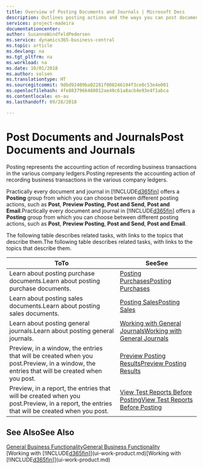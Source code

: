 ```yaml
---
title: Overview of Posting Documents and Journals | Microsoft Docs
description: Outlines posting actions and the ways you can post documents and journals.
services: project-madeira
documentationcenter: 
author: SusanneWindfeldPedersen
ms.service: dynamics365-business-central
ms.topic: article
ms.devlang: na
ms.tgt_pltfrm: na
ms.workload: na
ms.date: 10/01/2018
ms.author: solsen
ms.translationtype: HT
ms.sourcegitcommit: 9dbd92409ba02281f008246194f3ce0c53e4e001
ms.openlocfilehash: 4fe8837966460012ae40c61a8acb4e93e4f1abca
ms.contentlocale: en-au
ms.lasthandoff: 09/28/2018

---
```

# <a name="post-documents-and-journals"></a><span data-ttu-id="70962-103">Post Documents and Journals</span><span class="sxs-lookup"><span data-stu-id="70962-103">Post Documents and Journals</span></span>
<span data-ttu-id="70962-104">Posting represents the accounting action of recording business transactions in the various company ledgers.</span><span class="sxs-lookup"><span data-stu-id="70962-104">Posting represents the accounting action of recording business transactions in the various company ledgers.</span></span>

<span data-ttu-id="70962-105">Practically every document and journal in [!INCLUDE[d365fin](includes/d365fin_md.md)] offers a **Posting** group from which you can choose between different posting actions, such as **Post**, **Preview Posting**, **Post and Send**, **Post and Email**.</span><span class="sxs-lookup"><span data-stu-id="70962-105">Practically every document and journal in [!INCLUDE[d365fin](includes/d365fin_md.md)] offers a **Posting** group from which you can choose between different posting actions, such as **Post**, **Preview Posting**, **Post and Send**, **Post and Email**.</span></span>

<span data-ttu-id="70962-106">The following table describes related tasks, with links to the topics that describe them.</span><span class="sxs-lookup"><span data-stu-id="70962-106">The following table describes related tasks, with links to the topics that describe them.</span></span>

| <span data-ttu-id="70962-107">To</span><span class="sxs-lookup"><span data-stu-id="70962-107">To</span></span> | <span data-ttu-id="70962-108">See</span><span class="sxs-lookup"><span data-stu-id="70962-108">See</span></span> |
| --- | --- |
| <span data-ttu-id="70962-109">Learn about posting purchase documents.</span><span class="sxs-lookup"><span data-stu-id="70962-109">Learn about posting purchase documents.</span></span> |[<span data-ttu-id="70962-110">Posting Purchases</span><span class="sxs-lookup"><span data-stu-id="70962-110">Posting Purchases</span></span>](ui-post-purchases.md) |
| <span data-ttu-id="70962-111">Learn about posting sales documents.</span><span class="sxs-lookup"><span data-stu-id="70962-111">Learn about posting sales documents.</span></span> |[<span data-ttu-id="70962-112">Posting Sales</span><span class="sxs-lookup"><span data-stu-id="70962-112">Posting Sales</span></span>](ui-post-sales.md) |
| <span data-ttu-id="70962-113">Learn about posting general journals.</span><span class="sxs-lookup"><span data-stu-id="70962-113">Learn about posting general journals.</span></span> |[<span data-ttu-id="70962-114">Working with General Journals</span><span class="sxs-lookup"><span data-stu-id="70962-114">Working with General Journals</span></span>](ui-work-general-journals.md) |
| <span data-ttu-id="70962-115">Preview, in a window, the entries that will be created when you post.</span><span class="sxs-lookup"><span data-stu-id="70962-115">Preview, in a window, the entries that will be created when you post.</span></span> |[<span data-ttu-id="70962-116">Preview Posting Results</span><span class="sxs-lookup"><span data-stu-id="70962-116">Preview Posting Results</span></span>](ui-how-preview-post-results.md) |
| <span data-ttu-id="70962-117">Preview, in a report, the entries that will be created when you post.</span><span class="sxs-lookup"><span data-stu-id="70962-117">Preview, in a report, the entries that will be created when you post.</span></span> |[<span data-ttu-id="70962-118">View Test Reports Before Posting</span><span class="sxs-lookup"><span data-stu-id="70962-118">View Test Reports Before Posting</span></span>](ui-how-view-test-reports-posting.md) |

## <a name="see-also"></a><span data-ttu-id="70962-119">See Also</span><span class="sxs-lookup"><span data-stu-id="70962-119">See Also</span></span>
[<span data-ttu-id="70962-120">General Business Functionality</span><span class="sxs-lookup"><span data-stu-id="70962-120">General Business Functionality</span></span>](ui-across-business-areas.md)  
<span data-ttu-id="70962-121">[Working with [!INCLUDE[d365fin](includes/d365fin_md.md)]](ui-work-product.md)</span><span class="sxs-lookup"><span data-stu-id="70962-121">[Working with [!INCLUDE[d365fin](includes/d365fin_md.md)]](ui-work-product.md)</span></span>


